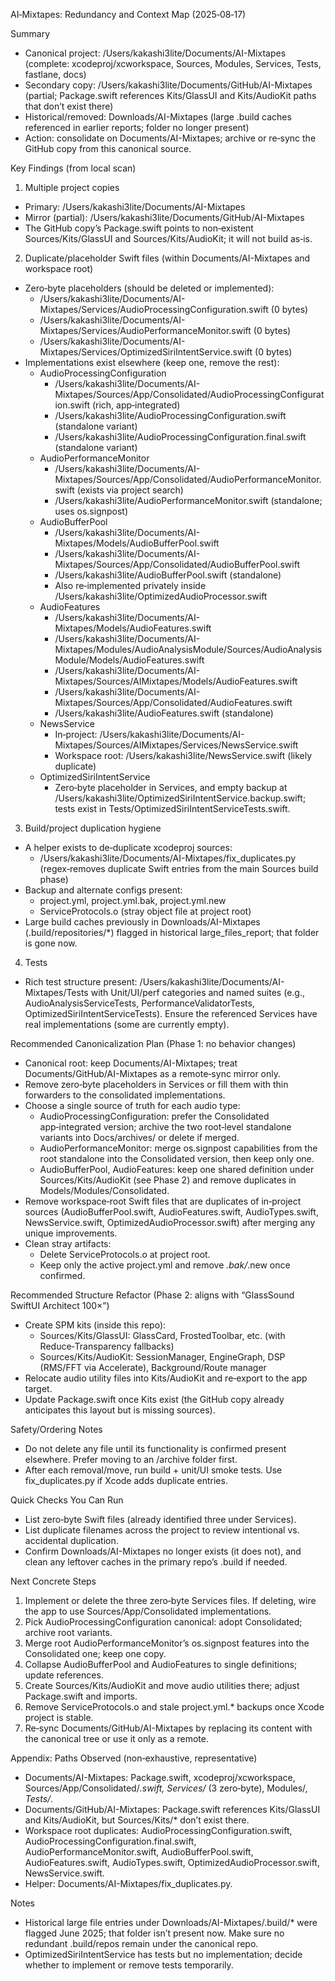 AI‑Mixtapes: Redundancy and Context Map (2025‑08‑17)

Summary
- Canonical project: /Users/kakashi3lite/Documents/AI-Mixtapes (complete: xcodeproj/xcworkspace, Sources, Modules, Services, Tests, fastlane, docs)
- Secondary copy: /Users/kakashi3lite/Documents/GitHub/AI-Mixtapes (partial; Package.swift references Kits/GlassUI and Kits/AudioKit paths that don’t exist there)
- Historical/removed: Downloads/AI-Mixtapes (large .build caches referenced in earlier reports; folder no longer present)
- Action: consolidate on Documents/AI-Mixtapes; archive or re‑sync the GitHub copy from this canonical source.

Key Findings (from local scan)
1) Multiple project copies
- Primary: /Users/kakashi3lite/Documents/AI-Mixtapes
- Mirror (partial): /Users/kakashi3lite/Documents/GitHub/AI-Mixtapes
- The GitHub copy’s Package.swift points to non‑existent Sources/Kits/GlassUI and Sources/Kits/AudioKit; it will not build as‑is.

2) Duplicate/placeholder Swift files (within Documents/AI-Mixtapes and workspace root)
- Zero‑byte placeholders (should be deleted or implemented):
  - /Users/kakashi3lite/Documents/AI-Mixtapes/Services/AudioProcessingConfiguration.swift (0 bytes)
  - /Users/kakashi3lite/Documents/AI-Mixtapes/Services/AudioPerformanceMonitor.swift (0 bytes)
  - /Users/kakashi3lite/Documents/AI-Mixtapes/Services/OptimizedSiriIntentService.swift (0 bytes)
- Implementations exist elsewhere (keep one, remove the rest):
  - AudioProcessingConfiguration
    - /Users/kakashi3lite/Documents/AI-Mixtapes/Sources/App/Consolidated/AudioProcessingConfiguration.swift (rich, app‑integrated)
    - /Users/kakashi3lite/AudioProcessingConfiguration.swift (standalone variant)
    - /Users/kakashi3lite/AudioProcessingConfiguration.final.swift (standalone variant)
  - AudioPerformanceMonitor
    - /Users/kakashi3lite/Documents/AI-Mixtapes/Sources/App/Consolidated/AudioPerformanceMonitor.swift (exists via project search)
    - /Users/kakashi3lite/AudioPerformanceMonitor.swift (standalone; uses os.signpost)
  - AudioBufferPool
    - /Users/kakashi3lite/Documents/AI-Mixtapes/Models/AudioBufferPool.swift
    - /Users/kakashi3lite/Documents/AI-Mixtapes/Sources/App/Consolidated/AudioBufferPool.swift
    - /Users/kakashi3lite/AudioBufferPool.swift (standalone)
    - Also re‑implemented privately inside /Users/kakashi3lite/OptimizedAudioProcessor.swift
  - AudioFeatures
    - /Users/kakashi3lite/Documents/AI-Mixtapes/Models/AudioFeatures.swift
    - /Users/kakashi3lite/Documents/AI-Mixtapes/Modules/AudioAnalysisModule/Sources/AudioAnalysisModule/Models/AudioFeatures.swift
    - /Users/kakashi3lite/Documents/AI-Mixtapes/Sources/AIMixtapes/Models/AudioFeatures.swift
    - /Users/kakashi3lite/Documents/AI-Mixtapes/Sources/App/Consolidated/AudioFeatures.swift
    - /Users/kakashi3lite/AudioFeatures.swift (standalone)
  - NewsService
    - In‑project: /Users/kakashi3lite/Documents/AI-Mixtapes/Sources/AIMixtapes/Services/NewsService.swift
    - Workspace root: /Users/kakashi3lite/NewsService.swift (likely duplicate)
  - OptimizedSiriIntentService
    - Zero‑byte placeholder in Services, and empty backup at /Users/kakashi3lite/OptimizedSiriIntentService.backup.swift; tests exist in Tests/OptimizedSiriIntentServiceTests.swift.

3) Build/project duplication hygiene
- A helper exists to de‑duplicate xcodeproj sources:
  - /Users/kakashi3lite/Documents/AI-Mixtapes/fix_duplicates.py (regex‑removes duplicate Swift entries from the main Sources build phase)
- Backup and alternate configs present:
  - project.yml, project.yml.bak, project.yml.new
  - ServiceProtocols.o (stray object file at project root)
- Large build caches previously in Downloads/AI-Mixtapes (.build/repositories/*) flagged in historical large_files_report; that folder is gone now.

4) Tests
- Rich test structure present: /Users/kakashi3lite/Documents/AI-Mixtapes/Tests with Unit/UI/perf categories and named suites (e.g., AudioAnalysisServiceTests, PerformanceValidatorTests, OptimizedSiriIntentServiceTests). Ensure the referenced Services have real implementations (some are currently empty).

Recommended Canonicalization Plan (Phase 1: no behavior changes)
- Canonical root: keep Documents/AI-Mixtapes; treat Documents/GitHub/AI-Mixtapes as a remote‑sync mirror only.
- Remove zero‑byte placeholders in Services or fill them with thin forwarders to the consolidated implementations.
- Choose a single source of truth for each audio type:
  - AudioProcessingConfiguration: prefer the Consolidated app‑integrated version; archive the two root‑level standalone variants into Docs/archives/ or delete if merged.
  - AudioPerformanceMonitor: merge os.signpost capabilities from the root standalone into the Consolidated version, then keep only one.
  - AudioBufferPool, AudioFeatures: keep one shared definition under Sources/Kits/AudioKit (see Phase 2) and remove duplicates in Models/Modules/Consolidated.
- Remove workspace‑root Swift files that are duplicates of in‑project sources (AudioBufferPool.swift, AudioFeatures.swift, AudioTypes.swift, NewsService.swift, OptimizedAudioProcessor.swift) after merging any unique improvements.
- Clean stray artifacts:
  - Delete ServiceProtocols.o at project root.
  - Keep only the active project.yml and remove *.bak/*.new once confirmed.

Recommended Structure Refactor (Phase 2: aligns with “GlassSound SwiftUI Architect 100×”)
- Create SPM kits (inside this repo):
  - Sources/Kits/GlassUI: GlassCard, FrostedToolbar, etc. (with Reduce‑Transparency fallbacks)
  - Sources/Kits/AudioKit: SessionManager, EngineGraph, DSP (RMS/FFT via Accelerate), Background/Route manager
- Relocate audio utility files into Kits/AudioKit and re‑export to the app target.
- Update Package.swift once Kits exist (the GitHub copy already anticipates this layout but is missing sources).

Safety/Ordering Notes
- Do not delete any file until its functionality is confirmed present elsewhere. Prefer moving to an /archive folder first.
- After each removal/move, run build + unit/UI smoke tests. Use fix_duplicates.py if Xcode adds duplicate entries.

Quick Checks You Can Run
- List zero‑byte Swift files (already identified three under Services).
- List duplicate filenames across the project to review intentional vs. accidental duplication.
- Confirm Downloads/AI-Mixtapes no longer exists (it does not), and clean any leftover caches in the primary repo’s .build if needed.

Next Concrete Steps
1) Implement or delete the three zero‑byte Services files. If deleting, wire the app to use Sources/App/Consolidated implementations.
2) Pick AudioProcessingConfiguration canonical: adopt Consolidated; archive root variants.
3) Merge root AudioPerformanceMonitor’s os.signpost features into the Consolidated one; keep one copy.
4) Collapse AudioBufferPool and AudioFeatures to single definitions; update references.
5) Create Sources/Kits/AudioKit and move audio utilities there; adjust Package.swift and imports.
6) Remove ServiceProtocols.o and stale project.yml.* backups once Xcode project is stable.
7) Re‑sync Documents/GitHub/AI-Mixtapes by replacing its content with the canonical tree or use it only as a remote.

Appendix: Paths Observed (non‑exhaustive, representative)
- Documents/AI-Mixtapes: Package.swift, xcodeproj/xcworkspace, Sources/App/Consolidated/*.swift, Services/* (3 zero‑byte), Modules/*, Tests/*.
- Documents/GitHub/AI-Mixtapes: Package.swift references Kits/GlassUI and Kits/AudioKit, but Sources/Kits/* don’t exist there.
- Workspace root duplicates: AudioProcessingConfiguration.swift, AudioProcessingConfiguration.final.swift, AudioPerformanceMonitor.swift, AudioBufferPool.swift, AudioFeatures.swift, AudioTypes.swift, OptimizedAudioProcessor.swift, NewsService.swift.
- Helper: Documents/AI-Mixtapes/fix_duplicates.py.

Notes
- Historical large file entries under Downloads/AI-Mixtapes/.build/* were flagged June 2025; that folder isn’t present now. Make sure no redundant .build/repos remain under the canonical repo.
- OptimizedSiriIntentService has tests but no implementation; decide whether to implement or remove tests temporarily.
